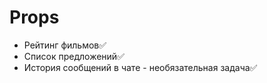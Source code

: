 # Props

- Рейтинг фильмов✅
- Список предложений✅
- История сообщений в чате - необязательная задача✅
